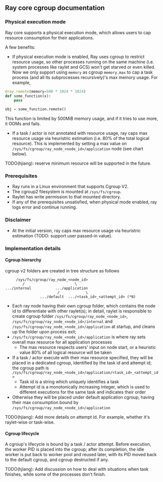 ## Ray core cgroup documentation

### Physical execution mode

Ray core supports a physical execution mode, which allows users to cap resource consumption for their applications.

A few benefits:
- If physical execution mode is enabled, Ray uses cgroup to restrict resource usage, so other processes running on the same machine (i.e. system processes like raylet and GCS) won't get starved or even killed. Now we only support using `memory` as cgroup `memory.max` to cap a task process (and all its subprocesses recursively)'s max memory usage. For example,
```python
@ray.remote(memory=500 * 1024 * 1024)
def some_function(x):
    pass

obj = some_function.remote()
```
This function is limited by 500MiB memory usage, and if it tries to use more, it OOMs and fails.
  + If a task / actor is not annotated with resource usage, ray caps max resource usage via heuristric estimation (i.e. 80% of the total logical resource). This is implemented by setting a max value on `/sys/fs/cgroup/ray_node_<node_id>/application` node (see chart below).

TODO(hjiang): reserve minimum resource will be supported in the future.

### Prerequisites

- Ray runs in a Linux environment that supports Cgroup V2.
- The cgroup2 filesystem is mounted at `/sys/fs/cgroup`.
- Raylet has write permission to that mounted directory.
- If any of the prerequisites unsatisfied, when physical mode enabled, ray logs error and continue running.

### Disclaimer

- At the initial version, ray caps max resource usage via heuristric estimation (TODO: support user passed-in value).

### Implementation details

#### Cgroup hierarchy

cgroup v2 folders are created in tree structure as follows

```
     /sys/fs/cgroup/ray_node_<node_id>
        /                       \
.../internal           .../application
                        /            \
                .../default  .../<task_id>_<attempt_id> (*N)
```

- Each ray node having their own cgroup folder, which contains the node id to differentiate with other raylet(s); in detail, raylet is responsible to create cgroup folder `/sys/fs/cgroup/ray_node_<node_id>`, `/sys/fs/cgroup/ray_node_<node_id>/internal` and `/sys/fs/cgroup/ray_node_<node_id>/application` at startup, and cleans up the folder upon process exit;
- `/sys/fs/cgroup/ray_node_<node_id>/application` is where ray sets overall max resource for all application processes
  + The max resource respects users' input on node start, or a heuristic value 80% of all logical resource will be taken
- If a task / actor execute with their max resource specified, they will be placed in a dedicated cgroup, identified by the task id and attempt id; the cgroup path is `/sys/fs/cgroup/ray_node_<node_id>/application/<task_id>_<attempt_id>`
  + Task id is a string which uniquely identifies a task
  + Attempt id is a monotonically increasing integer, which is used to different executions for the same task and indicates their order
- Otherwise they will be placed under default application cgroup, having their max consumption bound by `/sys/fs/cgroup/ray_node_<node_id>/application`

TODO(hjiang): Add more details on attempt id. For example, whether it's raylet-wise or task-wise.

#### Cgroup lifecycle

A cgroup's lifecycle is bound by a task / actor attempt.
Before execution, the worker PID is placed into the cgroup;
after its completion, the idle worker is put back to worker pool and reused later, with its PID moved back to the default cgroup, and cgroup destructed if any.

TODO(hjiang): Add discussion on how to deal with situations when task finishes, while some of the processes don't finish.
